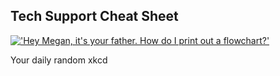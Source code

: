 ## Tech Support Cheat Sheet
[!['Hey Megan, it's your father. How do I print out a flowchart?'](https://imgs.xkcd.com/comics/tech_support_cheat_sheet.png)](https://xkcd.com/627/ "'Hey Megan, it's your father. How do I print out a flowchart?'")

Your daily random xkcd
